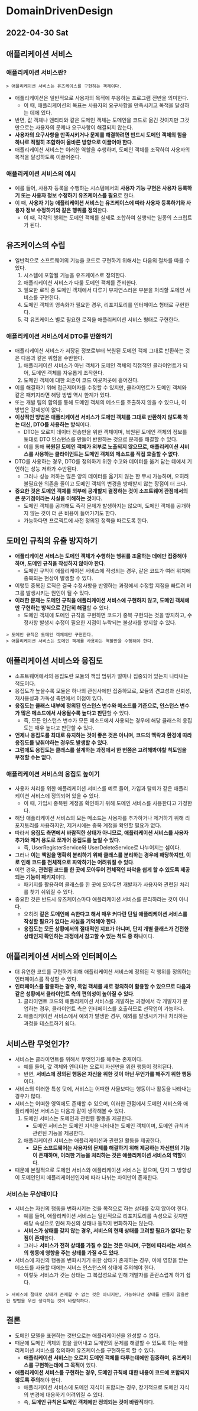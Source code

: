 # DomainDrivenDesign
## 2022-04-30 Sat

## 애플리케이션 서비스
### 애플리케이션 서비스란?
```
> 애플리케이션 서비스는 유즈케이스를 구현하는 객체이다.
```
* 애플리케이션은 일반적으로 사용자의 목적에 부응하는 프로그램 전반을 의미한다.
  * 이 때, 애플리케이션의 목표는 사용자의 요구사항을 만족시키고 목적을 달성하는 데에 있다.
* 반면, 값 객체나 엔티티와 같은 도메인 객체는 도메인을 코드로 옮긴 것이지만 그것 만으로는 사용자의 문제나 요구사항이 해결되지 않는다.
* **사용자의 요구사항을 만족시키거나 문제를 해결하려면 반드시 도메인 객체의 힘을 하나로 적절히 조합하여 올바른 방향으로 이끌어야 한다**.
* 애플리케이션 서비스는 이러한 역할을 수행하며, 도메인 객체를 조작하여 사용자의 목적을 달성하도록 이끌어준다.

### 애플리케이션 서비스의 예시
* 예를 들어, 사용자 등록을 수행하는 시스템에서의 **사용자 기능 구현은 사용자 등록하기 또는 사용자 정보 수정하기 유즈케이스를 필요**로 한다.
* 이 때, **사용자 기능 애플리케이션 서비스는 유즈케이스에 따라 사용자 등록하기와 사용자 정보 수정하기와 같은 행위를 정의**한다.
    * 이 때, 각각의 행위는 도메인 객체를 실제로 조합하여 실행되는 일종의 스크립트가 된다.

## 유즈케이스의 수립
* 일반적으로 소프트웨어의 기능을 코드로 구현하기 위해서는 다음의 절차를 따를 수 있다.
  1. 시스템에 포함될 기능을 유즈케이스로 정의한다.
  2. 애플리케이션 서비스가 다룰 도메인 객체를 준비한다.
  3. 필요한 로직 중 도메인 객체에서 다루기 부자연스러운 부분을 처리할 도메인 서비스를 구현한다.
  4. 도메인 객체의 영속화가 필요한 경우, 리포지토리를 인터페이스 형태로 구현한다.
  5. 각 유즈케이스 별로 필요한 로직을 애플리케이션 서비스 형태로 구현한다.

### 애플리케이션 서비스에서 DTO를 반환하기
* 애플리케이션 서비스가 저장된 정보로부터 복원된 도메인 객체 그대로 반환하는 것은 다음과 같은 위험을 수반한다.
  1. 애플리케이션 서비스가 아닌 객체가 도메인 객체의 직접적인 클라이언트가 되어, 도메인 객체를 자유롭게 조작한다.
  2. 도메인 객체에 대한 의존이 코드 이곳저곳에 흩어진다.
* 이를 해결하기 위해 접근제어자를 수정할 수 있지만, 클라이언트가 도메인 객체와 같은 패키지라면 해당 방법 역시 한계가 있다.
* 또는 개발 팀의 합의를 통해 도메인 객체의 메소드를 호출하지 않을 수 있으나, 이 방법은 강제성이 없다.
* **이상적인 방법은 애플리케이션 서비스가 도메인 객체를 그대로 반환하지 않도록 하는 대신, DTO를 사용하는 방식**이다.
  * DTO는 오로지 데이터 전송만을 위한 객체이며, 복원된 도메인 객체의 정보를 토대로 DTO 인스턴스를 만들어 반환하는 것으로 문제를 해결할 수 있다.
  * 이를 통해 **복원된 도메인 객체가 외부로 노출되지 않으므로, 애플리케이션 서비스를 사용하는 클라이언트는 도메인 객체의 메소드를 직접 호출할 수 없다**.
* DTO를 사용하는 경우, DTO를 정의하기 위한 수고와 데이터를 옮겨 담는 데에서 기인하는 성능 저하가 수반된다.
  * 그러나 성능 저하는 많은 양의 데이터를 옮기지 않는 한 무시 가능하며, 오히려 불필요한 의존을 줄이고 도메인 객체의 변경을 방해받지 않는 장점이 더 크다.
* **중요한 것은 도메인 객체를 외부에 공개할지 결정하는 것이 소프트웨어 관점에서의 큰 분기점이라는 사실을 이해하는 것**이다.
  * 도메인 객체를 공개해도 즉각 문제가 발생하지는 않으며, 도메인 객체를 공개하지 않는 것이 더 큰 비용이 들어가기도 한다.
  * 가능하다면 프로젝트에 사전 정의된 정책을 따르도록 한다.

## 도메인 규칙의 유출 방지하기
* **애플리케이션 서비스는 도메인 객체가 수행하는 행위를 조율하는 데에만 집중해야 하며, 도메인 규칙을 작성하지 않아야 한다**.
  * 도메인 규칙이 애플리케이션 서비스에 작성되는 경우, 같은 코드가 여러 위치에 중복되는 현상이 발생할 수 있다.
* 이렇듯 중복된 로직은 결국 수정사항을 반영하는 과정에서 수정할 지점을 빠트려 버그를 발생시키는 원인이 될 수 있다.
* **이러한 문제는 도메인 규칙을 애플리케이션 서비스에 구현하지 않고, 도메인 객체에만 구현하는 방식으로 간단히 해결**할 수 있다.
  * 도메인 객체에 도메인 규칙을 구현하면 코드가 중복 구현되는 것을 방지하고, 수정사항 발생시 수정이 필요한 지점이 누락되는 불상사를 방지할 수 있다.
```
> 도메인 규칙은 도메인 객체에만 구현한다.
> 애플리케이션 서비스는 도메인 객체를 사용하는 역할만을 수행해야 한다.
```

## 애플리케이션 서비스와 응집도
* 소프트웨어에서의 응집도란 모듈의 책임 범위가 얼마나 집중되어 있는지 나타내는 척도이다.
* 응집도가 높을수록 모듈은 하나의 관심사에만 집중하므로, 모듈의 견고성과 신뢰성, 재사용성과 가독성 측면에서 이점이 있다.
* **응집도는 클래스 내부에 정의된 인스턴스 변수와 메소드를 기준으로, 인스턴스 변수가 많은 메소드에서 사용될수록 높다고 판단**할 수 있다.
  * 즉, 모든 인스턴스 변수가 모든 메소드에서 사용되는 경우에 해당 클래스의 응집도는 매우 높다고 판단할 수 있다.
* **언제나 응집도를 최대로 유지하는 것이 좋은 것은 아니며, 코드의 맥락과 환경에 따라 응집도를 낮춰야하는 경우도 발생할 수 있다**.
* **그럼에도 응집도는 클래스를 설계하는 과정에서 한 번쯤은 고려해봐야할 척도임을 부정할 수는 없다**.

### 애플리케이션 서비스의 응집도 높이기
* 사용자 처리를 위한 애플리케이션 서비스를 예로 들어, 가입과 탈퇴가 같은 애플리케이션 서비스에 정의되어 있을 수 있다.
  * 이 때, 가입시 중복된 계정을 확인하기 위해 도메인 서비스를 사용한다고 가정한다.
* 해당 애플리케이션 서비스의 모든 메소드는 사용자를 추가하거나 제거하기 위해 리포지토리를 사용하지만, 제거시에는 중복 계정을 확인할 필요가 없다.
* 따라서 **응집도 측면에서 바람직한 상태가 아니므로, 애플리케이션 서비스를 사용자 추가와 제거 용도로 쪼개어 응집도를 높일 수 있다**.
  * 즉, UserRegisterService와 UserDeleteService로 나누어지는 셈이다.
* 그러나 **이는 책임을 명확히 분리하기 위해 클래스를 분리하는 경우에 해당하지만, 이로 인해 코드를 전체적으로 파악하기는 어려워질 수 있다**.
* 이런 경우, **관련된 코드를 한 곳에 모아두어 전체적인 파악을 쉽게 할 수 있도록 제공되는 기능이 패키지**이다. 
  * 패키지를 활용하여 클래스를 한 곳에 모아두면 개발자가 사용자와 관련된 처리를 찾기 쉬워질 수 있다.
* 중요한 것은 반드시 유즈케이스마다 애플리케이션 서비스를 분리하라는 것이 아니다.
  * 오히려 **같은 도메인에 속한다고 해서 매우 커다란 단일 애플리케이션 서비스를 작성할 필요가 없다는 사실을 기억해야 한다**.
  * **응집도는 모든 상황에서의 절대적인 지표가 아니며, 단지 개별 클래스가 건전한 상태인지 확인하는 과정에서 참고할 수 있는 척도 중 하나**이다.

## 애플리케이션 서비스와 인터페이스
* 더 유연한 코드를 구현하기 위해 애플리케이션 서비스에 정의된 각 행위를 정의하는 인터페이스를 작성할 수 있다.
* **인터페이스를 활용하는 경우, 목업 객체를 새로 정의하여 활용할 수 있으므로 다음과 같은 성황에서 클라이언트 측의 편의성이 높아질 수 있다**.
  1. 클라이언트 코드와 애플리케이션 서비스를 개발하는 과정에서 각 개발자가 분업하는 경우, 클라이언트 측은 인터페이스를 호출하므로 선작업이 가능하다.
  2. 애플리케이션 서비스에서 예외가 발생한 경우, 예외를 발생시키거나 처리하는 과정을 테스트하기 쉽다.

## 서비스란 무엇인가?
* 서비스는 클라이언트를 위해서 무엇인가를 해주는 존재이다.
  * 예를 들어, 값 객체와 엔티티는 오로지 자신만을 위한 행동이 정의된다.
  * 반면, **서비스에 정의된 행동은 자신을 위한 것이 아닌 무언가를 해주기 위한 행동**이다.
* 서비스의 이러한 특성 탓에, 서비스는 어떠한 사물보다는 행동이나 활동을 나타내는 경우가 많다.
* 서비스는 어떠한 영역에도 존재할 수 있으며, 이러한 관점에서 도메인 서비스와 애플리케이션 서비스는 다음과 같이 생각해볼 수 있다.
  1. 도메인 서비스는 도메인과 관련된 활동을 제공한다.
     * 도메인 서비스는 도메인 지식을 나타내는 도메인 객체이며, 도메인 규칙과 관련된 기능을 제공한다.
  2. 애플리케이션 서비스는 애플리케이션과 관련된 활동을 제공한다.
     * **모든 소프트웨어는 사용자의 문제를 해결하기 위해 제공하는 자신만의 기능이 존재하며, 이러한 기능을 처리하는 것은 애플리케이션 서비스의 역할**이다.
* 때문에 본질적으로 도메인 서비스와 애플리케이션 서비스는 같으며, 단지 그 방향성이 도메인인지 애플리케이션인지에 따라 나뉘는 차이만이 존재한다.

### 서비스는 무상태이다
* 서비스는 자신의 행동을 변화시키는 것을 목적으로 하는 상태를 갖지 않아야 한다.
  * 예를 들어, 애플리케이션 서비스는 일반적으로 리포지토리를 속성으로 갖지만 해당 속성으로 인해 자신의 상태나 동작이 변화하지는 않는다.
  * **서비스가 상태를 갖지 않는 경우, 서비스의 현재 상태를 고려할 필요가 없다는 장점이 존재**한다.
  * 그러나 **서비스가 전혀 상태를 가질 수 없는 것은 아니며, 구현에 따라서는 서비스의 행동에 영향을 주는 상태를 가질 수도 있다**.
* 서비스에 자신의 행동을 변화시키기 위한 상태가 존재하는 경우, 이에 영향을 받는 메소드를 사용할 때에는 서비스 인스턴스의 상태에 주의해야 한다.
  * 이렇듯 서비스가 갖는 상태는 그 복잡성으로 인해 개발자를 혼란스럽게 하기 쉽다.
```
> 서비스에 절대로 상태가 존재할 수 없는 것은 아니지만, 가능하다면 상태를 만들지 않을만한 방법을 우선 생각하는 것이 바람직하다.
```

## 결론
* 도메인 모델을 표현하는 것만으로는 애플리케이션을 완성할 수 없다. 
* 때문에 도메인 객체의 힘을 끌어내고 도메인의 문제를 해결할 수 있도록 하는 애플리케이션 서비스를 정의하여 유즈케이스를 구현하도록 할 수 있다.
  * **애플리케이션 서비스는 오로지 도메인 객체를 다루는데에만 집중하며, 유즈케이스를 구현하는데에 그 목적**이 있다.
* **애플리케이션 서비스를 구현하는 경우, 도메인 규칙에 대한 내용이 코드에 포함되지 않도록 주의**해야 한다.
  * 애플리케이션 서비스에 도메인 지식이 포함되는 경우, 장기적으로 도메인 지식의 변경에 대응하기 어려워질 수 있다.
  * 즉, **도메인 규칙은 도메인 객체에만 정의되는 것이 바람직**하다.